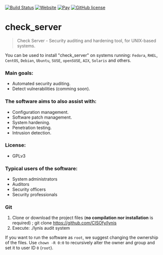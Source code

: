[![Build Status](https://travis-ci.org/Fernando0069/check_server.svg?branch=master)](https://www.refsolutions.com)
[![Website](https://img.shields.io/website-up-down-green-red/http/shields.io.svg?style=plastic)](https://www.google.es)
[![Pay](https://img.shields.io/badge/%24-free-%23a10000.svg?style=plastic)](https://www.google.es)
[![GitHub license](https://img.shields.io/badge/license-GPL3-brightgreen.svg)](https://www.gnu.org/licenses/gpl-3.0.en.html)

# check_server
> Check Server - Security auditing and hardening tool, for UNIX-based systems.

You can be used to install "check_server" on systems running: `Fedora`, `RHEL`, `CentOS`, `Debian`, `Ubuntu`, `SUSE`, `openSUSE`, `AIX`, `Solaris` and others.

### Main goals:
- Automated security auditing.
- Detect vulnerabilities (comming soon).

### The software aims to also assist with:
- Configuration management.
- Software patch management.
- System hardening.
- Penetration testing.
- Intrusion detection.

### License:
- GPLv3

### Typical users of the software:
- System administrators
- Auditors
- Security officers
- Security professionals

### Git
1. Clone or download the project files (**no compilation nor installation** is required) ;
        git clone https://github.com/CISOfy/lynis
2. Execute:
        ./lynis audit system
        
If you want to run the software as `root`, we suggest changing the ownership of the files. Use `chown -R 0:0` to recursively alter the owner and group and set it to user ID `0` (`root`).
